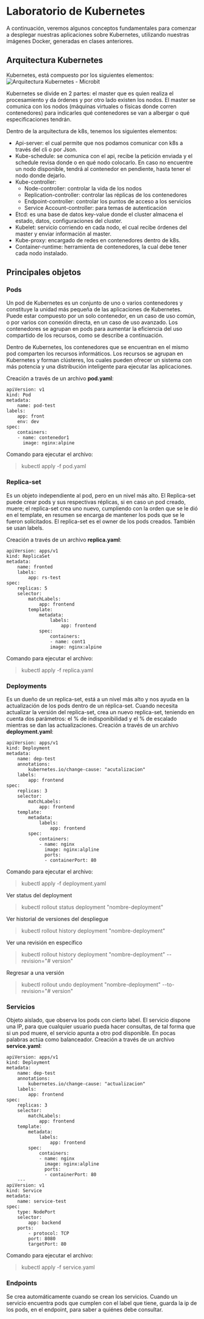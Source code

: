 # Laboratorio de Kubernetes
A continuación, veremos algunos conceptos fundamentales para comenzar a desplegar nuestras aplicaciones sobre Kubernetes, utilizando nuestras imágenes Docker, generadas en clases anteriores.
## Arquitectura Kubernetes

Kubernetes, está compuesto por los siguientes elementos:
![Arquitectura Kubernetes - Microbit](https://microbit.com/wp-content/uploads/2019/08/2.png)

Kubernetes se divide en 2 partes: el master que es quien realiza el procesamiento y da órdenes y por otro lado existen los nodos. El master se comunica con los nodos (máquinas virtuales o físicas donde corren contenedores) para indicarles qué contenedores se van a albergar o qué especificaciones tendrán.

Dentro de la arquitectura de k8s, tenemos los siguientes elementos:
 - Api-server: el cual permite que nos podamos comunicar con k8s a través del cli o por Json.  
 - Kube-schedule: se comunica con el api,  recibe la petición enviada y el schedule revisa donde o en qué nodo colocarlo. En caso no encuentre un nodo disponible, tendrá al contenedor en pendiente, hasta tener el nodo donde dejarlo.
 - Kube-controller: 
	 - Node-controller: controlar la vida de los nodos
	 - Replication-controller: controlar las réplicas de los contenedores
	 - Endpoint-controller: controlar los puntos de acceso a los servicios
	 - Service Account-controller: para temas de autenticación
 - Etcd: es una base de datos key-value donde el cluster almacena el estado, datos, configuraciones del cluster. 
 - Kubelet: servicio corriendo en cada nodo, el cual recibe órdenes del master y enviar información al master.
 - Kube-proxy: encargado de redes en contenedores dentro de k8s.
 -  Container-runtime: herramienta de contenedores, la cual debe tener cada nodo instalado.

## Principales objetos
  
### Pods
Un pod de Kubernetes es un conjunto de uno o varios contenedores y constituye la unidad más pequeña de las aplicaciones de Kubernetes. Puede estar compuesto por un solo contenedor, en un caso de uso común, o por varios con conexión directa, en un caso de uso avanzado. Los contenedores se agrupan en pods para aumentar la eficiencia del uso compartido de los recursos, como se describe a continuación.

Dentro de Kubernetes, los contenedores que se encuentran en el mismo pod comparten los recursos informáticos. Los recursos se agrupan en Kubernetes y forman clústeres, los cuales pueden ofrecer un sistema con más potencia y una distribución inteligente para ejecutar las aplicaciones.

Creación a través de un archivo **pod.yaml**:
```
apiVersion: v1
kind: Pod
metadata:
	name: pod-test
labels:
	app: front
	env: dev
spec:
	containers:
	- name: contenedor1
	  image: nginx:alpine
```
Comando para ejecutar el archivo:
> kubectl apply -f pod.yaml
   
### Replica-set
Es un objeto independiente al pod, pero en un nivel más alto. El Replica-set puede crear pods y sus respectivas réplicas, si en caso un pod creado, muere; el replica-set crea uno nuevo, cumpliendo con la orden que se le dió en el template, en resumen se encarga de mantener los pods que se le fueron solicitados.
El replica-set es el owner de los pods creados. También se usan labels.

Creación a través de un archivo **replica.yaml**:
```
apiVersion: apps/v1
kind: ReplicaSet
metadata:
	name: fronted
	labels:
		app: rs-test
spec:
	replicas: 5
	selector:
		matchLabels:
			app: frontend
		template:
			metadata:
				labels:
					app: frontend
			spec:
				containers:
				- name: cont1
				image: nginx:alpine
```

Comando para ejecutar el archivo:
> kubectl apply -f replica.yaml
   

### Deployments
 Es un dueño de un replica-set, está a un nivel más alto y nos ayuda en la actualización de los pods dentro de un réplica-set. Cuando necesita actualizar la versión del replica-set, crea un nuevo replica-set, teniendo en cuenta dos parámetros: el % de indisponibilidad y el % de escalado mientras se dan las actualizaciones.
 Creación a través de un archivo **deployment.yaml**:
```
apiVersion: apps/v1
kind: Deployment
metadata:
	name: dep-test
	annotations:
		kubernetes.io/change-cause: "acutalizacion"
	labels:
		app: frontend
spec:
	replicas: 3
	selector:
		matchLabels:
			app: frontend
	template:
		metadata:
			labels:
				app: frontend
		spec:
			containers:
			- name: nginx
			  image: nginx:alpline
			  ports:
			  - containerPort: 80
```

Comando para ejecutar el archivo:
> kubectl apply -f deployment.yaml

Ver status del deployment
>kubectl rollout status deployment "nombre-deployment"

Ver historial de versiones del despliegue
>kubectl rollout history deployment "nombre-deployment"

Ver una revisión en específico
>kubectl rollout history deployment "nombre-deployment" --revision="# version"

Regresar a una versión
>kubectl rollout undo deployment "nombre-deployment" --to-revision="# version"

### Servicios
Objeto aislado, que observa los pods con cierto label. El servicio dispone una IP, para que cualquier usuario pueda hacer consultas, de tal forma que si un pod muere, el servicio apunta a otro pod disponible. En pocas palabras actúa como balanceador.
Creación a través de un archivo **service.yaml**:
```
apiVersion: apps/v1
kind: Deployment
metadata:
	name: dep-test
	annotations:
		kubernetes.io/change-cause: "actualizacion"
	labels:
		app: frontend
spec:
	replicas: 3
	selector:
		matchLabels:
			app: frontend
	template:
		metadata:
			labels:
				app: frontend
		spec:
			containers:
			- name: nginx
			  image: nginx:alpline
			  ports:
			  - containerPort: 80
	---
apiVersion: v1
kind: Service
metadata:
	name: service-test
spec:
	type: NodePort
	selector:
		app: backend
	ports:
		- protocol: TCP
		port: 8080
		targetPort: 80
```

Comando para ejecutar el archivo:
> kubectl apply -f service.yaml

### Endpoints
Se crea automáticamente cuando se crean los servicios. Cuando un servicio encuentra pods que cumplen con el label que tiene, guarda la ip de los pods, en el endpoint, para saber a quiénes debe consultar.


